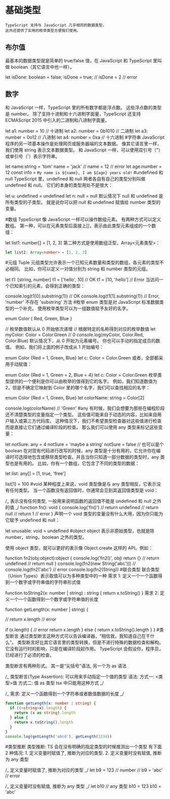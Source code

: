 # 基础类型

    TypeScript 支持与 JavaScript 几乎相同的数据类型，
    此外还提供了实用的枚举类型方便我们使用。

## 布尔值

最基本的数据类型就是简单的 true/false 值，在 JavaScript 和 TypeScript 里叫做 boolean（其它语言中也一样）。

let isDone: boolean = false;
isDone = true;
// isDone = 2 // error

## 数字

和 JavaScript 一样，TypeScript 里的所有数字都是浮点数。 这些浮点数的类型是 number。 除了支持十进制和十六进制字面量，TypeScript 还支持 ECMAScript 2015 中引入的二进制和八进制字面量。

let a1: number = 10 // 十进制
let a2: number = 0b1010 // 二进制
let a3: number = 0o12 // 八进制
let a4: number = 0xa // 十六进制 #字符串
JavaScript 程序的另一项基本操作是处理网页或服务器端的文本数据。 像其它语言里一样，我们使用 string 表示文本数据类型。 和 JavaScript 一样，可以使用双引号（"）或单引号（'）表示字符串。

let name:string = 'tom'
name = 'jack'
// name = 12 // error
let age:number = 12
const info = `My name is ${name}, I am ${age} years old!`
#undefined 和 null
TypeScript 里，undefined 和 null 两者各自有自己的类型分别叫做 undefined 和 null。 它们的本身的类型用处不是很大：

let u: undefined = undefined
let n: null = null
默认情况下 null 和 undefined 是所有类型的子类型。 就是说你可以把 null 和 undefined 赋值给 number 类型的变量。

#数组
TypeScript 像 JavaScript 一样可以操作数组元素。 有两种方式可以定义数组。 第一种，可以在元素类型后面接上[]，表示由此类型元素组成的一个数组：

let list1: number[] = [1, 2, 3]
第二种方式是使用数组泛型，Array<元素类型>：

```ts
let list2: Array<number> = [1, 2, 3]
```

#元组 Tuple
元组类型允许表示一个已知元素数量和类型的数组，各元素的类型不必相同。 比如，你可以定义一对值分别为 string 和 number 类型的元组。

let t1: [string, number]
t1 = ['hello', 10] // OK
t1 = [10, 'hello'] // Error
当访问一个已知索引的元素，会得到正确的类型：

console.log(t1[0].substring(1)) // OK
console.log(t1[1].substring(1)) // Error, 'number' 不存在 'substring' 方法 #枚举
enum 类型是对 JavaScript 标准数据类型的一个补充。 使用枚举类型可以为一组数值赋予友好的名字。

enum Color {
Red,
Green,
Blue
}

// 枚举数值默认从 0 开始依次递增
// 根据特定的名称得到对应的枚举数值
let myColor: Color = Color.Green // 0
console.log(myColor, Color.Red, Color.Blue)
默认情况下，从 0 开始为元素编号。 你也可以手动的指定成员的数值。 例如，我们将上面的例子改成从 1 开始编号：

enum Color {Red = 1, Green, Blue}
let c: Color = Color.Green
或者，全部都采用手动赋值：

enum Color {Red = 1, Green = 2, Blue = 4}
let c: Color = Color.Green
枚举类型提供的一个便利是你可以由枚举的值得到它的名字。 例如，我们知道数值为 2，但是不确定它映射到 Color 里的哪个名字，我们可以查找相应的名字：

enum Color {Red = 1, Green, Blue}
let colorName: string = Color[2]

console.log(colorName) // 'Green'
#any
有时候，我们会想要为那些在编程阶段还不清楚类型的变量指定一个类型。 这些值可能来自于动态的内容，比如来自用户输入或第三方代码库。 这种情况下，我们不希望类型检查器对这些值进行检查而是直接让它们通过编译阶段的检查。 那么我们可以使用 any 类型来标记这些变量：

let notSure: any = 4
notSure = 'maybe a string'
notSure = false // 也可以是个 boolean
在对现有代码进行改写的时候，any 类型是十分有用的，它允许你在编译时可选择地包含或移除类型检查。并且当你只知道一部分数据的类型时，any 类型也是有用的。 比如，你有一个数组，它包含了不同的类型的数据：

let list: any[] = [1, true, 'free']

list[1] = 100
#void
某种程度上来说，void 类型像是与 any 类型相反，它表示没有任何类型。 当一个函数没有返回值时，你通常会见到其返回值类型是 void：

/_ 表示没有任何类型, 一般用来说明函数的返回值不能是 undefined 和 null 之外的值 _/
function fn(): void {
console.log('fn()')
// return undefined
// return null
// return 1 // error
}
声明一个 void 类型的变量没有什么大用，因为你只能为它赋予 undefined 和 null：

let unusable: void = undefined
#object
object 表示非原始类型，也就是除 number，string，boolean 之外的类型。

使用 object 类型，就可以更好的表示像 Object.create 这样的 API。例如：

function fn2(obj:object):object {
console.log('fn2()', obj)
return {}
// return undefined
// return null
}
console.log(fn2(new String('abc')))
// console.log(fn2('abc') // error
console.log(fn2(String)) #联合类型
联合类型（Union Types）表示取值可以为多种类型中的一种
需求 1: 定义一个一个函数得到一个数字或字符串值的字符串形式值

function toString2(x: number | string) : string {
return x.toString()
}
需求 2: 定义一个一个函数得到一个数字或字符串值的长度

function getLength(x: number | string) {

// return x.length // error

if (x.length) { // error
return x.length
} else {
return x.toString().length
}
} #类型断言
通过类型断言这种方式可以告诉编译器，“相信我，我知道自己在干什么”。 类型断言好比其它语言里的类型转换，但是不进行特殊的数据检查和解构。 它没有运行时的影响，只是在编译阶段起作用。 TypeScript 会假设你，程序员，已经进行了必须的检查。

类型断言有两种形式。 其一是“尖括号”语法, 另一个为 as 语法

/_
类型断言(Type Assertion): 可以用来手动指定一个值的类型
语法:
方式一: <类型>值
方式二: 值 as 类型 tsx 中只能用这种方式
_/

/_ 需求: 定义一个函数得到一个字符串或者数值数据的长度 _/

```ts
function getLength(x: number | string) {
  if ((<string>x).length) {
    return (x as string).length
  } else {
    return x.toString().length
  }
}
console.log(getLength('abcd'), getLength(1234))
```

#类型推断
类型推断: TS 会在没有明确的指定类型的时候推测出一个类型
有下面 2 种情况: 1. 定义变量时赋值了, 推断为对应的类型. 2. 定义变量时没有赋值, 推断为 any 类型

/_ 定义变量时赋值了, 推断为对应的类型 _/
let b9 = 123 // number
// b9 = 'abc' // error

/_ 定义变量时没有赋值, 推断为 any 类型 _/
let b10 // any 类型
b10 = 123
b10 = 'abc'
